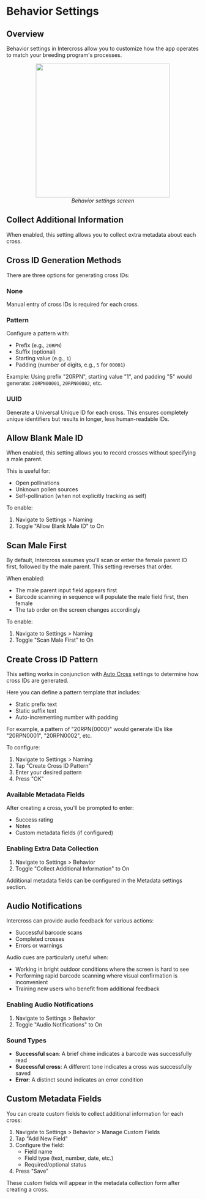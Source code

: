 # Behavior Settings

## Overview

Behavior settings in Intercross allow you to customize how the app operates to match your breeding program's processes.

<figure align="center" class="image">
<img src="_static/images/settings/behavior_settings.png" width="350px">
<figcaption><i>Behavior settings screen</i></figcaption>
</figure>

## Collect Additional Information

When enabled, this setting allows you to collect extra metadata about each cross.

## Cross ID Generation Methods

There are three options for generating cross IDs:

### None
Manual entry of cross IDs is required for each cross.

### Pattern
Configure a pattern with:
- Prefix (e.g., `20RPN`)
- Suffix (optional)
- Starting value (e.g., `1`)
- Padding (number of digits, e.g., `5` for `00001`)

Example: Using prefix "20RPN", starting value "1", and padding "5" would generate: `20RPN00001`, `20RPN00002`, etc.

### UUID
Generate a Universal Unique ID for each cross. This ensures completely unique identifiers but results in longer, less human-readable IDs.

## Allow Blank Male ID

When enabled, this setting allows you to record crosses without specifying a male parent.

This is useful for:
- Open pollinations
- Unknown pollen sources
- Self-pollination (when not explicitly tracking as self)

To enable:
1. Navigate to Settings > Naming
2. Toggle "Allow Blank Male ID" to On

## Scan Male First

By default, Intercross assumes you'll scan or enter the female parent ID first, followed by the male parent. This setting reverses that order.

When enabled:
- The male parent input field appears first
- Barcode scanning in sequence will populate the male field first, then female
- The tab order on the screen changes accordingly

To enable:
1. Navigate to Settings > Naming
2. Toggle "Scan Male First" to On

## Create Cross ID Pattern

This setting works in conjunction with [Auto Cross](auto-cross.md) settings to determine how cross IDs are generated.

Here you can define a pattern template that includes:
- Static prefix text
- Static suffix text
- Auto-incrementing number with padding

For example, a pattern of "20RPN{0000}" would generate IDs like "20RPN0001", "20RPN0002", etc.

To configure:
1. Navigate to Settings > Naming
2. Tap "Create Cross ID Pattern"
3. Enter your desired pattern
4. Press "OK"

### Available Metadata Fields

After creating a cross, you'll be prompted to enter:
- Success rating
- Notes
- Custom metadata fields (if configured)

### Enabling Extra Data Collection

1. Navigate to Settings > Behavior
2. Toggle "Collect Additional Information" to On

Additional metadata fields can be configured in the Metadata settings section.

## Audio Notifications

Intercross can provide audio feedback for various actions:

- Successful barcode scans
- Completed crosses
- Errors or warnings

Audio cues are particularly useful when:
- Working in bright outdoor conditions where the screen is hard to see
- Performing rapid barcode scanning where visual confirmation is inconvenient
- Training new users who benefit from additional feedback

### Enabling Audio Notifications

1. Navigate to Settings > Behavior
2. Toggle "Audio Notifications" to On

### Sound Types

- **Successful scan**: A brief chime indicates a barcode was successfully read
- **Successful cross**: A different tone indicates a cross was successfully saved
- **Error**: A distinct sound indicates an error condition

## Custom Metadata Fields

You can create custom fields to collect additional information for each cross:

1. Navigate to Settings > Behavior > Manage Custom Fields
2. Tap "Add New Field"
3. Configure the field:
   - Field name
   - Field type (text, number, date, etc.)
   - Required/optional status
4. Press "Save"

These custom fields will appear in the metadata collection form after creating a cross.